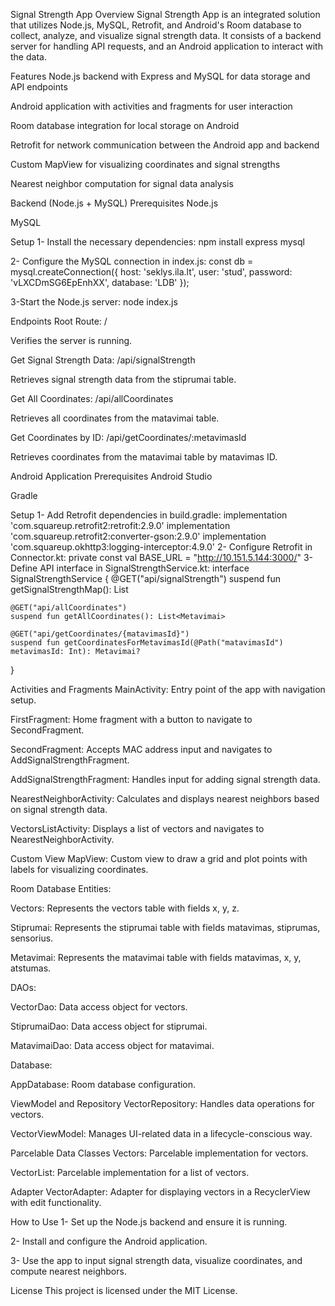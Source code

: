 Signal Strength App
Overview
Signal Strength App is an integrated solution that utilizes Node.js, MySQL, Retrofit, and Android's Room database to collect, analyze, and visualize signal strength data. It consists of a backend server for handling API requests, and an Android application to interact with the data.

Features
Node.js backend with Express and MySQL for data storage and API endpoints

Android application with activities and fragments for user interaction

Room database integration for local storage on Android

Retrofit for network communication between the Android app and backend

Custom MapView for visualizing coordinates and signal strengths

Nearest neighbor computation for signal data analysis

Backend (Node.js + MySQL)
Prerequisites
Node.js

MySQL

Setup
1- Install the necessary dependencies:
     npm install express mysql

2- Configure the MySQL connection in index.js:
  const db = mysql.createConnection({
    host: 'seklys.ila.lt',
    user: 'stud',
    password: 'vLXCDmSG6EpEnhXX',
    database: 'LDB'
});

3-Start the Node.js server:
node index.js

Endpoints
Root Route: /

Verifies the server is running.

Get Signal Strength Data: /api/signalStrength

Retrieves signal strength data from the stiprumai table.

Get All Coordinates: /api/allCoordinates

Retrieves all coordinates from the matavimai table.

Get Coordinates by ID: /api/getCoordinates/:metavimasId

Retrieves coordinates from the matavimai table by matavimas ID.

Android Application
Prerequisites
Android Studio

Gradle

Setup
1- Add Retrofit dependencies in build.gradle:
implementation 'com.squareup.retrofit2:retrofit:2.9.0'
implementation 'com.squareup.retrofit2:converter-gson:2.9.0'
implementation 'com.squareup.okhttp3:logging-interceptor:4.9.0'
2- Configure Retrofit in Connector.kt:
private const val BASE_URL = "http://10.151.5.144:3000/"
3- Define API interface in SignalStrengthService.kt:
interface SignalStrengthService {
    @GET("api/signalStrength")
    suspend fun getSignalStrengthMap(): List<SignalStrengthEntry>

    @GET("api/allCoordinates")
    suspend fun getAllCoordinates(): List<Metavimai>

    @GET("api/getCoordinates/{matavimasId}")
    suspend fun getCoordinatesForMetavimasId(@Path("matavimasId") metavimasId: Int): Metavimai?
}

Activities and Fragments
MainActivity: Entry point of the app with navigation setup.

FirstFragment: Home fragment with a button to navigate to SecondFragment.

SecondFragment: Accepts MAC address input and navigates to AddSignalStrengthFragment.

AddSignalStrengthFragment: Handles input for adding signal strength data.

NearestNeighborActivity: Calculates and displays nearest neighbors based on signal strength data.

VectorsListActivity: Displays a list of vectors and navigates to NearestNeighborActivity.

Custom View
MapView: Custom view to draw a grid and plot points with labels for visualizing coordinates.

Room Database
Entities:

Vectors: Represents the vectors table with fields x, y, z.

Stiprumai: Represents the stiprumai table with fields matavimas, stiprumas, sensorius.

Metavimai: Represents the matavimai table with fields matavimas, x, y, atstumas.

DAOs:

VectorDao: Data access object for vectors.

StiprumaiDao: Data access object for stiprumai.

MatavimaiDao: Data access object for matavimai.

Database:

AppDatabase: Room database configuration.

ViewModel and Repository
VectorRepository: Handles data operations for vectors.

VectorViewModel: Manages UI-related data in a lifecycle-conscious way.

Parcelable Data Classes
Vectors: Parcelable implementation for vectors.

VectorList: Parcelable implementation for a list of vectors.

Adapter
VectorAdapter: Adapter for displaying vectors in a RecyclerView with edit functionality.

How to Use
1- Set up the Node.js backend and ensure it is running.

2- Install and configure the Android application.

3- Use the app to input signal strength data, visualize coordinates, and compute nearest neighbors.

License
This project is licensed under the MIT License.



                                    

